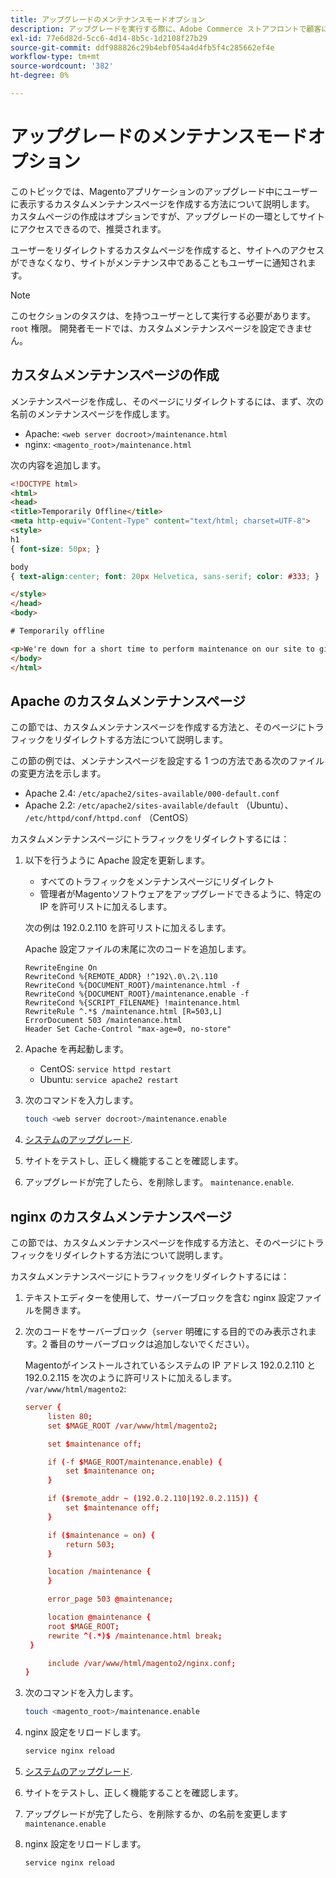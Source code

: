 ```yaml
---
title: アップグレードのメンテナンスモードオプション
description: アップグレードを実行する際に、Adobe Commerce ストアフロントで顧客に表示されるカスタムメンテナンスモードページを作成します。
exl-id: 77e6d82d-5cc6-4d14-8b5c-1d2108f27b29
source-git-commit: ddf988826c29b4ebf054a4d4fb5f4c285662ef4e
workflow-type: tm+mt
source-wordcount: '382'
ht-degree: 0%

---
```


# アップグレードのメンテナンスモードオプション

このトピックでは、Magentoアプリケーションのアップグレード中にユーザーに表示するカスタムメンテナンスページを作成する方法について説明します。 カスタムページの作成はオプションですが、アップグレードの一環としてサイトにアクセスできるので、推奨されます。

ユーザーをリダイレクトするカスタムページを作成すると、サイトへのアクセスができなくなり、サイトがメンテナンス中であることもユーザーに通知されます。

>[!NOTE]
>
>このセクションのタスクは、を持つユーザーとして実行する必要があります。 `root` 権限。 開発者モードでは、カスタムメンテナンスページを設定できません。

## カスタムメンテナンスページの作成

メンテナンスページを作成し、そのページにリダイレクトするには、まず、次の名前のメンテナンスページを作成します。

- Apache: `<web server docroot>/maintenance.html`
- nginx: `<magento_root>/maintenance.html`

次の内容を追加します。

```html
<!DOCTYPE html>
<html>
<head>
<title>Temporarily Offline</title>
<meta http-equiv="Content-Type" content="text/html; charset=UTF-8">
<style>
h1
{ font-size: 50px; }

body
{ text-align:center; font: 20px Helvetica, sans-serif; color: #333; }

</style>
</head>
<body>

# Temporarily offline

<p>We're down for a short time to perform maintenance on our site to give you the best possible experience. Check back soon!</p>
</body>
</html>
```

## Apache のカスタムメンテナンスページ

この節では、カスタムメンテナンスページを作成する方法と、そのページにトラフィックをリダイレクトする方法について説明します。

この節の例では、メンテナンスページを設定する 1 つの方法である次のファイルの変更方法を示します。

- Apache 2.4: `/etc/apache2/sites-available/000-default.conf`
- Apache 2.2: `/etc/apache2/sites-available/default` （Ubuntu）、 `/etc/httpd/conf/httpd.conf` （CentOS）

カスタムメンテナンスページにトラフィックをリダイレクトするには：

1. 以下を行うように Apache 設定を更新します。

   - すべてのトラフィックをメンテナンスページにリダイレクト
   - 管理者がMagentoソフトウェアをアップグレードできるように、特定の IP を許可リストに加えるします。

   次の例は 192.0.2.110 を許可リストに加えるします。

   Apache 設定ファイルの末尾に次のコードを追加します。

   ```terminal
   RewriteEngine On
   RewriteCond %{REMOTE_ADDR} !^192\.0\.2\.110
   RewriteCond %{DOCUMENT_ROOT}/maintenance.html -f
   RewriteCond %{DOCUMENT_ROOT}/maintenance.enable -f
   RewriteCond %{SCRIPT_FILENAME} !maintenance.html
   RewriteRule ^.*$ /maintenance.html [R=503,L]
   ErrorDocument 503 /maintenance.html
   Header Set Cache-Control "max-age=0, no-store"
   ```

1. Apache を再起動します。

   - CentOS: `service httpd restart`
   - Ubuntu: `service apache2 restart`

1. 次のコマンドを入力します。

   ```bash
   touch <web server docroot>/maintenance.enable
   ```

1. [システムのアップグレード](../implementation/perform-upgrade.md).
1. サイトをテストし、正しく機能することを確認します。
1. アップグレードが完了したら、を削除します。 `maintenance.enable`.

## nginx のカスタムメンテナンスページ

この節では、カスタムメンテナンスページを作成する方法と、そのページにトラフィックをリダイレクトする方法について説明します。

カスタムメンテナンスページにトラフィックをリダイレクトするには：

1. テキストエディターを使用して、サーバーブロックを含む nginx 設定ファイルを開きます。
1. 次のコードをサーバーブロック（`server` 明確にする目的でのみ表示されます。2 番目のサーバーブロックは追加しないでください）。

   Magentoがインストールされているシステムの IP アドレス 192.0.2.110 と 192.0.2.115 を次のように許可リストに加えるします。 `/var/www/html/magento2`:

   ```conf
   server {
        listen 80;
        set $MAGE_ROOT /var/www/html/magento2;
   
        set $maintenance off;
   
        if (-f $MAGE_ROOT/maintenance.enable) {
            set $maintenance on;
        }
   
        if ($remote_addr ~ (192.0.2.110|192.0.2.115)) {
            set $maintenance off;
        }
   
        if ($maintenance = on) {
            return 503;
        }
   
        location /maintenance {
        }
   
        error_page 503 @maintenance;
   
        location @maintenance {
        root $MAGE_ROOT;
        rewrite ^(.*)$ /maintenance.html break;
    }
   
        include /var/www/html/magento2/nginx.conf;
   }
   ```

1. 次のコマンドを入力します。

   ```bash
   touch <magento_root>/maintenance.enable
   ```

1. nginx 設定をリロードします。

   ```bash
   service nginx reload
   ```

1. [システムのアップグレード](../implementation/perform-upgrade.md).
1. サイトをテストし、正しく機能することを確認します。
1. アップグレードが完了したら、を削除するか、の名前を変更します `maintenance.enable`
1. nginx 設定をリロードします。

   ```bash
   service nginx reload
   ```
